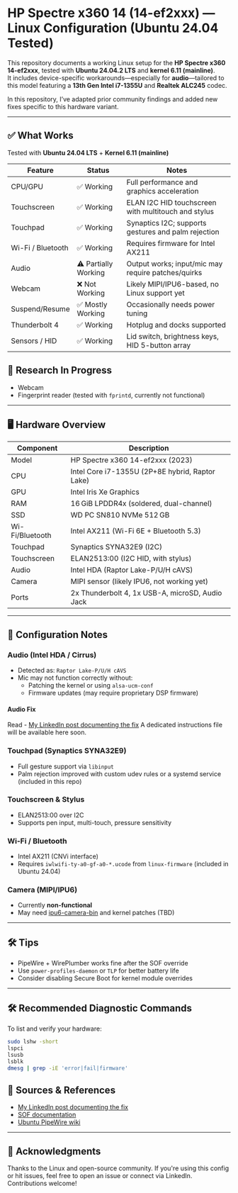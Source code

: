 # HP Spectre x360 14 (14-ef2xxx) — Linux Configuration (Ubuntu 24.04 Tested)

This repository documents a working Linux setup for the **HP Spectre x360 14-ef2xxx**, tested with **Ubuntu 24.04.2 LTS** and **kernel 6.11 (mainline)**.  
It includes device-specific workarounds—especially for **audio**—tailored to this model featuring a **13th Gen Intel i7-1355U** and **Realtek ALC245** codec.

In this repository, I’ve adapted prior community findings and added new fixes specific to this hardware variant.

---

## ✅ What Works

Tested with **Ubuntu 24.04 LTS** + **Kernel 6.11 (mainline)**

| Feature           | Status             | Notes                                                    |
|-------------------|--------------------|----------------------------------------------------------|
| CPU/GPU           | ✅ Working          | Full performance and graphics acceleration               |
| Touchscreen       | ✅ Working          | ELAN I2C HID touchscreen with multitouch and stylus      |
| Touchpad          | ✅ Working          | Synaptics I2C; supports gestures and palm rejection      |
| Wi-Fi / Bluetooth | ✅ Working          | Requires firmware for Intel AX211                        |
| Audio             | ⚠️ Partially Working| Output works; input/mic may require patches/quirks       |
| Webcam            | ❌ Not Working      | Likely MIPI/IPU6-based, no Linux support yet             |
| Suspend/Resume    | ✅ Mostly Working   | Occasionally needs power tuning                          |
| Thunderbolt 4     | ✅ Working          | Hotplug and docks supported                              |
| Sensors / HID     | ✅ Working          | Lid switch, brightness keys, HID 5-button array          |


## 🔬 Research In Progress

- Webcam
- Fingerprint reader (tested with `fprintd`, currently not functional)

---

## 🖥️ Hardware Overview

| Component        | Description                                   |
|------------------|-----------------------------------------------|
| Model            | HP Spectre x360 14-ef2xxx (2023)              |
| CPU              | Intel Core i7-1355U (2P+8E hybrid, Raptor Lake) |
| GPU              | Intel Iris Xe Graphics                        |
| RAM              | 16 GiB LPDDR4x (soldered, dual-channel)       |
| SSD              | WD PC SN810 NVMe 512 GB                       |
| Wi-Fi/Bluetooth  | Intel AX211 (Wi-Fi 6E + Bluetooth 5.3)        |
| Touchpad         | Synaptics SYNA32E9 (I2C)                      |
| Touchscreen      | ELAN2513:00 (I2C HID, with stylus)            |
| Audio            | Intel HDA (Raptor Lake-P/U/H cAVS)            |
| Camera           | MIPI sensor (likely IPU6, not working yet)    |
| Ports            | 2x Thunderbolt 4, 1x USB-A, microSD, Audio Jack |

---

## 🔧 Configuration Notes

### Audio (Intel HDA / Cirrus)
- Detected as: `Raptor Lake-P/U/H cAVS`
- Mic may not function correctly without:
  - Patching the kernel or using `alsa-ucm-conf`
  - Firmware updates (may require proprietary DSP firmware)
#### Audio Fix
Read - [My LinkedIn post documenting the fix](https://www.linkedin.com/posts/egarciaga_how-i-fixed-audio-on-my-hp-spectre-x360-running-activity-7320823718207782940-o8hd)
A dedicated instructions file will be available here soon.

### Touchpad (Synaptics SYNA32E9)
- Full gesture support via `libinput`
- Palm rejection improved with custom udev rules or a systemd service (included in this repo)

### Touchscreen & Stylus
- ELAN2513:00 over I2C
- Supports pen input, multi-touch, pressure sensitivity

### Wi-Fi / Bluetooth
- Intel AX211 (CNVi interface)
- Requires `iwlwifi-ty-a0-gf-a0-*.ucode` from `linux-firmware` (included in Ubuntu 24.04)

### Camera (MIPI/IPU6)
- Currently **non-functional**
- May need [ipu6-camera-bin](https://github.com/intel/ipu6-camera-bin) and kernel patches (TBD)

---

## 🛠 Tips

- PipeWire + WirePlumber works fine after the SOF override
- Use `power-profiles-daemon` or `TLP` for better battery life
- Consider disabling Secure Boot for kernel module overrides

---


## 🛠 Recommended Diagnostic Commands

To list and verify your hardware:

```bash
sudo lshw -short
lspci
lsusb
lsblk
dmesg | grep -iE 'error|fail|firmware'
```

## 📎 Sources & References

- [My LinkedIn post documenting the fix](https://www.linkedin.com/posts/egarciaga_how-i-fixed-audio-on-my-hp-spectre-x360-running-activity-7320823718207782940-o8hd)
- [SOF documentation](https://www.sofproject.org/)
- [Ubuntu PipeWire wiki](https://wiki.ubuntu.com/Audio/PipeWire)

---

## 🙏 Acknowledgments

Thanks to the Linux and open-source community. If you're using this config or hit issues, feel free to open an issue or connect via LinkedIn. Contributions welcome!
